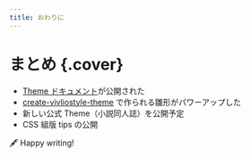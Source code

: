 ```yaml
---
title: おわりに
---
```


# まとめ {.cover}

- [Theme ドキュメント](https://vivliostyle.github.io/themes/#/ja/)が公開された
- [create-vivliostyle-theme](https://github.com/vivliostyle/themes/tree/master/packages/create-vivliostyle-theme) で作られる雛形がパワーアップした
- 新しい公式 Theme（小説同人誌）を公開予定
- CSS 組版 tips の公開

🖋 Happy writing!
